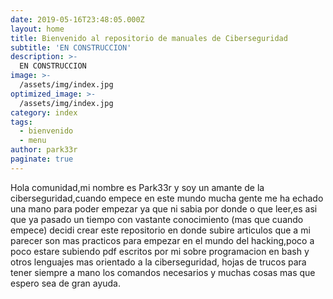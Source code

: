 ```yaml
---
date: 2019-05-16T23:48:05.000Z
layout: home
title: Bienvenido al repositorio de manuales de Ciberseguridad
subtitle: 'EN CONSTRUCCION'
description: >-
  EN CONSTRUCCION
image: >-
  /assets/img/index.jpg
optimized_image: >-
  /assets/img/index.jpg
category: index
tags:
  - bienvenido
  - menu
author: park33r
paginate: true
---
```

Hola comunidad,mi nombre es Park33r y soy un amante de la ciberseguridad,cuando empece en este mundo mucha gente me ha echado una mano para poder empezar ya que ni sabia por donde o que leer,es asi que ya pasado un tiempo con vastante conocimiento (mas que cuando empece) decidi crear este repositorio en donde subire articulos que a mi parecer son mas practicos para empezar en el mundo del hacking,poco a poco estare subiendo pdf escritos por mi sobre programacion en bash y otros lenguajes mas orientado a la ciberseguridad, hojas de trucos para tener siempre a mano los comandos necesarios y muchas cosas mas que espero sea de gran ayuda.


